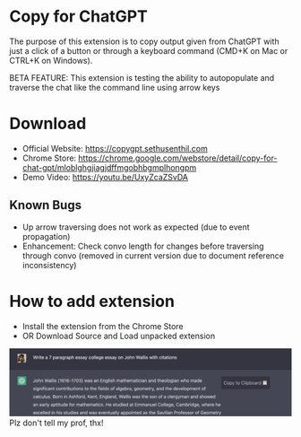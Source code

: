 # Copy for ChatGPT
The purpose of this extension is to copy output given from ChatGPT with just a click of a button or through a keyboard command (CMD+K on Mac or CTRL+K on Windows).

BETA FEATURE: This extension is testing the ability to autopopulate and traverse the chat like the command line using arrow keys

# Download
- Official Website: https://copygpt.sethusenthil.com
- Chrome Store: https://chrome.google.com/webstore/detail/copy-for-chat-gpt/mloblghgjiagjdffmgobhbgmplhongpm
- Demo Video: https://youtu.be/UxyZcaZSvDA
## Known Bugs
- Up arrow traversing does not work as expected (due to event propagation)
- Enhancement: Check convo length for changes before traversing through convo (removed in current version due to document reference inconsistency)

# How to add extension
- Install the extension from the Chrome Store
- OR Download Source and Load unpacked extension

![Preview](media/demo.png)
Plz don't tell my prof, thx!